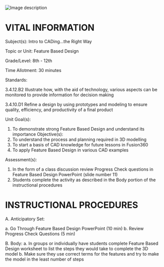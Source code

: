 ![Image description](https://github.com/BotDevLLC/BotDevCurriculum/blob/master/Pictures/Botdev.png) 
# VITAL INFORMATION
Subject(s):  Intro to CADing...the Right Way

Topic or Unit: Feature Based Design

Grade/Level: 8th - 12th 

Time Allotment: 30 minutes

Standards:      

 3.4.12.B2 Illustrate how, with the aid of technology, various aspects can be monitored to provide information for decision making
 
3.4.10.D1 Refine a design by using prototypes and modeling to ensure quality, efficiency, and productivity of a final product 

Unit Goal(s):  
1.	To demonstrate strong Feature Based Design and understand its importance
Objective(s):    
1.	To understand the process and planning required in 3D modelling
2.	To start a basis of CAD knowledge for future lessons in Fusion360
3.	To apply Feature Based Design in various CAD examples

Assessment(s):   
1.	In the form of a class discussion review Progress Check questions in Feature Based Design PowerPoint (slide number 11)
2.	Students complete the activity as described in the Body portion of the instructional procedures


# INSTRUCTIONAL PROCEDURES

A.	Anticipatory Set: 

a.	Go Through Feature Based Design PowerPoint (10 min)
b.	Review Progress Check Questions (5 min)

B.	Body: 
a.	In groups or individually have students complete Feature Based Design worksheet to list the steps they would take to complete the 3D model
b.	Make sure they use correct terms for the features and try to make the model in the least number of steps



